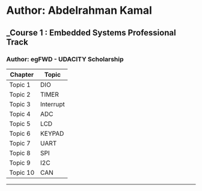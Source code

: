 # Author: Abdelrahman Kamal

## _Course 1 : Embedded Systems Professional Track
### Author: egFWD - UDACITY Scholarship

| Chapter | Topic |
| ----- | ------|
| Topic 1 | DIO |
| Topic 2 | TIMER |
| Topic 3 | Interrupt |
| Topic 4 | ADC |
| Topic 5 | LCD |
| Topic 6 | KEYPAD |
| Topic 7 | UART |
| Topic 8 | SPI |
| Topic 9 | I2C |
| Topic 10 | CAN|
__________________________________________________________________
